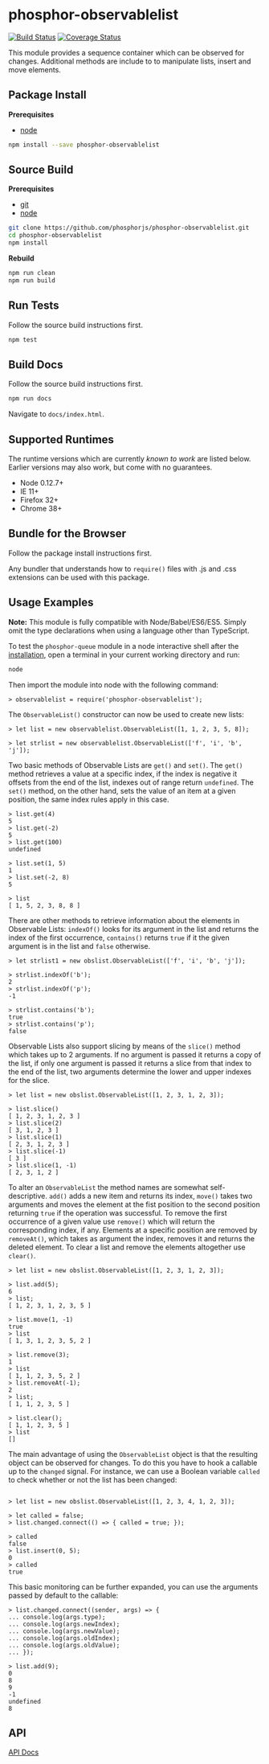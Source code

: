 phosphor-observablelist
=======================

[![Build Status](https://travis-ci.org/phosphorjs/phosphor-observablelist.svg)](https://travis-ci.org/phosphorjs/phosphor-observablelist?branch=master)
[![Coverage Status](https://coveralls.io/repos/phosphorjs/phosphor-observablelist/badge.svg?branch=master&service=github)](https://coveralls.io/github/phosphorjs/phosphor-observablelist?branch=master)

This module provides a sequence container which can be observed for changes.
Additional methods are include to to manipulate lists, insert and move
elements.



<a name='install'></a>Package Install
-------------------------------------

**Prerequisites**
- [node](http://nodejs.org/)

```bash
npm install --save phosphor-observablelist
```


Source Build
------------

**Prerequisites**
- [git](http://git-scm.com/)
- [node](http://nodejs.org/)

```bash
git clone https://github.com/phosphorjs/phosphor-observablelist.git
cd phosphor-observablelist
npm install
```

**Rebuild**
```bash
npm run clean
npm run build
```


Run Tests
---------

Follow the source build instructions first.

```bash
npm test
```


Build Docs
----------

Follow the source build instructions first.

```bash
npm run docs
```

Navigate to `docs/index.html`.


Supported Runtimes
------------------

The runtime versions which are currently *known to work* are listed below.
Earlier versions may also work, but come with no guarantees.

- Node 0.12.7+
- IE 11+
- Firefox 32+
- Chrome 38+


Bundle for the Browser
----------------------

Follow the package install instructions first.

Any bundler that understands how to `require()` files with .js and .css
extensions can be used with this package.


Usage Examples
--------------

**Note:** This module is fully compatible with Node/Babel/ES6/ES5. Simply
omit the type declarations when using a language other than TypeScript.

To test the `phosphor-queue` module in a node interactive shell after the
[installation](#install), open a terminal in your current working directory and
run:

```bash
node
```

Then import the module into node with the following command:

```node
> observablelist = require('phosphor-observablelist');
```

The `ObservableList()` constructor can now be used to create new lists:

```node
> let list = new observablelist.ObservableList([1, 1, 2, 3, 5, 8]);

> let strlist = new observablelist.ObservableList(['f', 'i', 'b', 'j']);
```

Two basic methods of Observable Lists are `get()` and `set()`. The `get()`
method retrieves a value at a specific index, if the index is negative it
offsets from the end of the list, indexes out of range return `undefined`. The
`set()` method, on the other hand, sets the value of an item at a given
position, the same index rules apply in this case.

```node
> list.get(4)
5
> list.get(-2)
5
> list.get(100)
undefined

> list.set(1, 5)
1
> list.set(-2, 8)
5

> list
[ 1, 5, 2, 3, 8, 8 ]
```

There are other methods to retrieve information about the elements in Observable
Lists: `indexOf()` looks for its argument in the list and returns the index of
the first occurrence, `contains()` returns `true` if it the given argument is
in the list and `false` otherwise.

```node
> let strlist1 = new obslist.ObservableList(['f', 'i', 'b', 'j']);

> strlist.indexOf('b');
2
> strlist.indexOf('p');
-1

> strlist.contains('b');
true
> strlist.contains('p');
false
```

Observable Lists also support slicing by means of the `slice()` method which
takes up to 2 arguments. If no argument is passed it returns a copy of the
list, if only one argument is passed it returns a slice from that index to the
end of the list, two arguments determine the lower and upper indexes for the
slice.

```node
> let list = new obslist.ObservableList([1, 2, 3, 1, 2, 3]);

> list.slice()
[ 1, 2, 3, 1, 2, 3 ]
> list.slice(2)
[ 3, 1, 2, 3 ]
> list.slice(1)
[ 2, 3, 1, 2, 3 ]
> list.slice(-1)
[ 3 ]
> list.slice(1, -1)
[ 2, 3, 1, 2 ]
```

To alter an `ObservableList` the method names are somewhat self-descriptive.
`add()` adds a new item and returns its index, `move()` takes two arguments and
moves the element at the fist position to the second position returning `true`
if the operation was successful. To remove the first occurrence of a given
value use `remove()` which will return the corresponding index, if any.
Elements at a specific position are removed by `removeAt()`, which takes as
argument the index, removes it and returns the deleted element. To clear a list
and remove the elements altogether use `clear()`.

```node
> let list = new obslist.ObservableList([1, 2, 3, 1, 2, 3]);

> list.add(5);
6
> list;
[ 1, 2, 3, 1, 2, 3, 5 ]

> list.move(1, -1)
true
> list
[ 1, 3, 1, 2, 3, 5, 2 ]

> list.remove(3);
1
> list
[ 1, 1, 2, 3, 5, 2 ]
> list.removeAt(-1);
2
> list;
[ 1, 1, 2, 3, 5 ]

> list.clear();
[ 1, 1, 2, 3, 5 ]
> list
[]

```

The main advantage of using  the `ObservableList` object is that the resulting
object can be observed for changes. To do this you have to hook a callable up
to the `changed` signal. For instance, we can use a Boolean variable `called`
to check whether or not the list has been changed:

```node

> let list = new obslist.ObservableList([1, 2, 3, 4, 1, 2, 3]);

> let called = false;
> list.changed.connect(() => { called = true; });

> called
false
> list.insert(0, 5);
0
> called
true
```

This basic monitoring can be further expanded, you can use the arguments passed
by default to the callable:

```node
> list.changed.connect((sender, args) => {
... console.log(args.type);
... console.log(args.newIndex);
... console.log(args.newValue);
... console.log(args.oldIndex);
... console.log(args.oldValue);
... });

> list.add(9);
0
8
9
-1
undefined
8
```

API
---
[API Docs](http://phosphorjs.github.io/phosphor-observablelist/api/)
